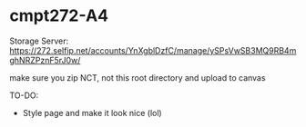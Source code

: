 # cmpt272-A4

Storage Server: https://272.selfip.net/accounts/YnXgblDzfC/manage/ySPsVwSB3MQ9RB4mghNRZPznF5rJ0w/

make sure you zip NCT, not this root directory and upload to canvas

 
TO-DO:

- Style page and make it look nice (lol)
